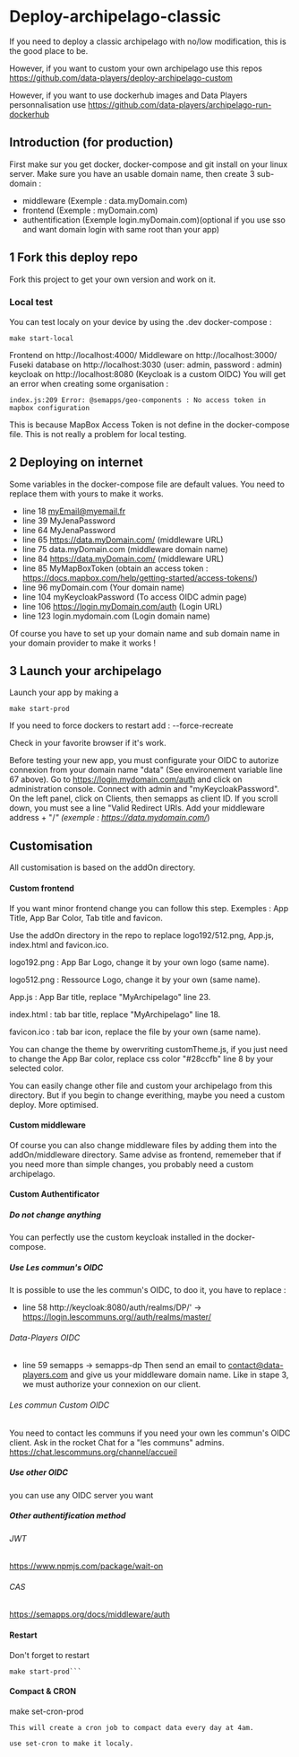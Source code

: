 # Deploy-archipelago-classic

If you need to deploy a classic archipelago with no/low modification, this is the good place to be.

However, if you want to custom your own archipelago use this repos https://github.com/data-players/deploy-archipelago-custom

However, if you want to use dockerhub images and Data Players personnalisation use https://github.com/data-players/archipelago-run-dockerhub

## Introduction (for production)

First make sur you get docker, docker-compose and git install on your linux server.
Make sure you have an usable domain name, then create 3 sub-domain :
- middleware (Exemple : data.myDomain.com)
- frontend (Exemple : myDomain.com)
- authentification (Exemple login.myDomain.com)(optional if you use sso and want domain login with same root than your app)

## 1 Fork this deploy repo

Fork this project to get your own version and work on it.

### Local test

You can test localy on your device by using the .dev docker-compose : 
```
make start-local
```

Frontend on http://localhost:4000/
Middleware on http://localhost:3000/
Fuseki database on http://localhost:3030 (user: admin, password : admin)
keycloak on http://localhost:8080 (Keycloak is a custom OIDC)
You will get an error when creating some organisation :
```
index.js:209 Error: @semapps/geo-components : No access token in mapbox configuration
```
This is because MapBox Access Token is not define in the docker-compose file. This is not really a problem for local testing.

## 2 Deploying on internet

Some variables in the docker-compose file are default values. You need to replace them with yours to make it works.
- line 18 myEmail@myemail.fr
- line 39 MyJenaPassword
- line 64 MyJenaPassword
- line 65 https://data.myDomain.com/ (middleware URL)
- line 75 data.myDomain.com (middleware domain name)
- line 84 https://data.myDomain.com/ (middleware URL)
- line 85 MyMapBoxToken (obtain an access token : https://docs.mapbox.com/help/getting-started/access-tokens/)
- line 96 myDomain.com (Your domain name)
- line 104 myKeycloakPassword (To access OIDC admin page)
- line 106 https://login.myDomain.com/auth (Login URL)
- line 123 login.mydomain.com (Login domain name)

Of course you have to set up your domain name and sub domain name in your domain provider to make it works !

## 3 Launch your archipelago

Launch your app by making a 

```
make start-prod
```

If you need to force dockers to restart add : --force-recreate

Check in your favorite browser if it's work.

Before testing your new app, you must configurate your OIDC to autorize connexion from your domain name "data" (See environement variable line 67 above).
Go to https://login.mydomain.com/auth and click on administration console. Connect with admin and "myKeycloakPassword".
On the left panel, click on Clients, then semapps as client ID.
If you scroll down, you must see a line "Valid Redirect URIs. Add your middleware address + "/*" (exemple : https://data.mydomain.com/*)

## Customisation

All customisation is based on the addOn directory.

#### Custom frontend

If you want minor frontend change you can follow this step. Exemples : App Title, App Bar Color, Tab title and favicon.

Use the addOn directory in the repo to replace logo192/512.png, App.js, index.html and favicon.ico.

logo192.png : App Bar Logo, change it by your own logo (same name).

logo512.png : Ressource Logo, change it by your own (same name).

App.js : App Bar title, replace "MyArchipelago" line 23.

index.html : tab bar title, replace "MyArchipelago" line 18.

favicon.ico : tab bar icon, replace the file by your own (same name).

You can change the theme by owervriting customTheme.js, if you just need to change the App Bar color, replace css color "#28ccfb" line 8 by your selected color.

You can easily change other file and custom your archipelago from this directory. But if you begin to change everithing, maybe you need a custom deploy. More optimised.

#### Custom middleware

Of course you can also change middleware files by adding them into the addOn/middleware directory. Same advise as frontend, rememeber that if you need more than simple changes, you probably need a custom archipelago.

#### Custom Authentificator

##### Do not change anything

You can perfectly use the custom keycloak installed in the docker-compose.

##### Use Les commun's OIDC

It is possible to use the les commun's OIDC, to doo it, you have to replace :

- line 58 http://keycloak:8080/auth/realms/DP/' -> https://login.lescommuns.org//auth/realms/master/

###### Data-Players OIDC

- line 59 semapps -> semapps-dp
Then send an email to contact@data-players.com and give us your middleware domain name. Like in stape 3, we must authorize your connexion on our client.

###### Les commun Custom OIDC

You need to contact les communs if you need your own les commun's OIDC client.
Ask in the rocket Chat for a "les communs" admins.
https://chat.lescommuns.org/channel/accueil

##### Use other OIDC

you can use any OIDC server you want 

##### Other authentification method

###### JWT
https://www.npmjs.com/package/wait-on
###### CAS
https://semapps.org/docs/middleware/auth

#### Restart
Don't forget to restart
```
make start-prod```
```
#### Compact & CRON
make set-cron-prod
```
This will create a cron job to compact data every day at 4am.

use set-cron to make it localy.
